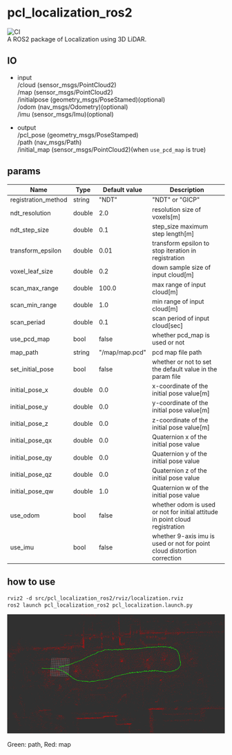 # pcl_localization_ros2
![CI](https://github.com/rsasaki0109/pcl_localization_ros2/workflows/CI/badge.svg)  
A ROS2 package of Localization using 3D LiDAR.

## IO
- input  
/cloud  (sensor_msgs/PointCloud2)  
/map  (sensor_msgs/PointCloud2)  
/initialpose (geometry_msgs/PoseStamed)(optional)  
/odom (nav_msgs/Odometry)(optional)   
/imu  (sensor_msgs/Imu)(optional)  

- output  
/pcl_pose (geometry_msgs/PoseStamped)  
/path (nav_msgs/Path)  
/initial_map (sensor_msgs/PointCloud2)(when `use_pcd_map` is true)  

## params

|Name|Type|Default value|Description|
|---|---|---|---|
|registration_method|string|"NDT"|"NDT" or "GICP"|
|ndt_resolution|double|2.0|resolution size of voxels[m]|
|ndt_step_size|double|0.1|step_size maximum step length[m]|
|transform_epsilon|double|0.01|transform epsilon to stop iteration in registration|
|voxel_leaf_size|double|0.2|down sample size of input cloud[m]|
|scan_max_range|double|100.0|max range of input cloud[m]|
|scan_min_range|double|1.0|min range of input cloud[m]|
|scan_periad|double|0.1|scan period of input cloud[sec]|
|use_pcd_map|bool|false|whether pcd_map is used or not|
|map_path|string|"/map/map.pcd"|pcd map file path|
|set_initial_pose|bool|false|whether or not to set the default value in the param file|
|initial_pose_x|double|0.0|x-coordinate of the initial pose value[m]|
|initial_pose_y|double|0.0|y-coordinate of the initial pose value[m]|
|initial_pose_z|double|0.0|z-coordinate of the initial pose value[m]|
|initial_pose_qx|double|0.0|Quaternion x of the initial pose value|
|initial_pose_qy|double|0.0|Quaternion y of the initial pose value|
|initial_pose_qz|double|0.0|Quaternion z of the initial pose value|
|initial_pose_qw|double|1.0|Quaternion w of the initial pose value|
|use_odom|bool|false|whether odom is used or not for initial attitude in point cloud registration|
|use_imu|bool|false|whether 9-axis imu is used or not for point cloud distortion correction|

## how to use

```
rviz2 -d src/pcl_localization_ros2/rviz/localization.rviz
ros2 launch pcl_localization_ros2 pcl_localization.launch.py
```

<img src="./images/path.png" width="640px">

Green: path, Red: map